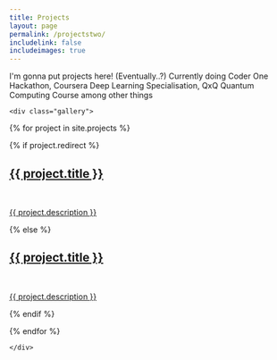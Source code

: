 ```yaml
---
title: Projects
layout: page
permalink: /projectstwo/
includelink: false 
includeimages: true
---
```

<p>
I'm gonna put projects here! (Eventually..?)
Currently doing Coder One Hackathon, Coursera Deep Learning Specialisation, QxQ Quantum Computing Course among other things
</p>


<div class="ProjectContainer">

	<div class="gallery">


  {% for project in site.projects %}

  {% if project.redirect %}
  <div class="projectTile">
          <a href="{{ project.redirect }}" class='cover-post' {% if includeimages %} id ="{{ project.imageid }}" {%endif%} target="_blank">
          <span>
              <h2>{{ project.title }}</h2>
              <br/>
              <p>{{ project.description }}</p>
          </span>
          </a>
  </div>

  {% else %}

  <div class="projectTile"  {% if project.includeimages %} id ="{{ project.imageid }}" {%endif%}> 
          <a href="{{ project.url | prepend: site.baseurl}}" >
          <span>
              <h2>{{ project.title }}</h2>
              <br/>
              <p>{{ project.description }}</p>
          </span>
          </a>
  </div>

  {% endif %}

  {% endfor %}

	</div>

</div>
